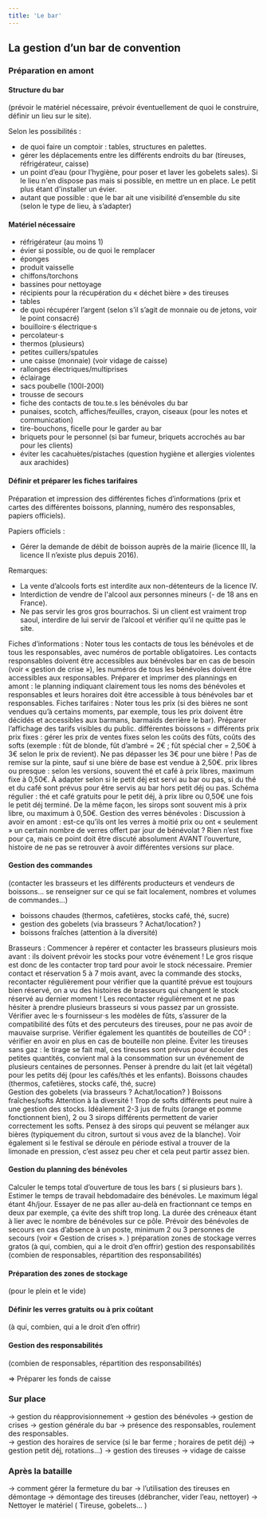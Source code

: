 ```yaml
---
title: 'Le bar'
---
```


## La gestion d’un bar de convention

### Préparation en amont

#### Structure du bar
(prévoir le matériel nécessaire, prévoir éventuellement de quoi le construire, définir un lieu sur le site). 

Selon les possibilités : 
- de quoi faire un comptoir : tables, structures en palettes. 
- gérer les déplacements entre les différents endroits du bar (tireuses, réfrigérateur, caisse)
- un point d’eau (pour l’hygiène, pour poser et laver les gobelets sales). Si le lieu n'en dispose pas mais si possible, en mettre un en place. Le petit plus étant d'installer un évier. 
- autant que possible : que le bar ait une visibilité d’ensemble du site (selon le type de lieu, à s’adapter)

#### Matériel nécessaire
- réfrigérateur (au moins 1)
- évier si possible, ou de quoi le remplacer
- éponges
- produit vaisselle
- chiffons/torchons
- bassines pour nettoyage
- récipients pour la récupération du « déchet bière » des tireuses
- tables
- de quoi récupérer l’argent (selon s’il s’agit de monnaie ou de jetons, voir le point consacré)
- bouilloire⋅s électrique⋅s
- percolateur⋅s
- thermos (plusieurs)
- petites cuillers/spatules
- une caisse (monnaie) (voir vidage de caisse)
- rallonges électriques/multiprises
- éclairage
- sacs poubelle (100l-200l)
- trousse de secours
- fiche des contacts de tou.te.s les bénévoles du bar
- punaises, scotch, affiches/feuilles, crayon, ciseaux (pour les notes et communication)
- tire-bouchons, ficelle pour le garder au bar
- briquets pour le personnel (si bar fumeur, briquets accrochés au bar pour les clients)
- éviter les cacahuètes/pistaches (question hygiène et allergies violentes aux arachides)

#### Définir et préparer les fiches tarifaires

Préparation et impression des différentes fiches d’informations (prix et cartes des différentes boissons, planning, numéro des responsables, papiers officiels).

Papiers officiels :
- Gérer la demande de débit de boisson auprès de la mairie (licence III, la licence II n’existe plus depuis 2016). 

Remarques: 
- La vente d’alcools forts est interdite aux non-détenteurs de la licence IV.
- Interdiction de vendre de l'alcool aux personnes mineurs (- de 18 ans en France).
- Ne pas servir les gros gros bourrachos. Si un client est vraiment trop saoul, interdire de lui servir de l’alcool et vérifier qu’il ne quitte pas le site.

Fiches d’informations :
Noter tous les contacts de tous les bénévoles et de tous les responsables, avec numéros de portable obligatoires. Les contacts responsables doivent être accessibles aux bénévoles bar en cas de besoin (voir « gestion de crise »), les numéros de tous les bénévoles doivent être accessibles aux responsables. 
Préparer et imprimer des plannings en amont : le planning indiquant clairement tous les noms des bénévoles et responsables et leurs horaires doit être accessible à tous bénévoles bar et responsables. 
Fiches tarifaires :
Noter tous les prix (si des bières ne sont vendues qu’à certains moments, par exemple, tous les prix doivent être décidés et accessibles aux barmans, barmaids derrière le bar). Préparer l’affichage des tarifs visibles du public.
différentes boissons = différents prix
prix fixes : gérer les prix de ventes fixes selon les coûts des fûts, coûts des softs (exemple : fût de blonde, fût d’ambré = 2€ ; fût spécial cher = 2,50€ à 3€ selon le prix de revient). Ne pas dépasser les 3€ pour une bière ! Pas de remise sur la pinte, sauf si une bière de base est vendue à 2,50€. 
prix libres ou presque : 
selon les versions, souvent thé et café à prix libres, maximum fixe à 0,50€. À adapter selon si le petit déj est servi au bar ou pas, si du thé et du café sont prévus pour être servis au bar hors petit déj ou pas. Schéma régulier : thé et café gratuits pour le petit déj, à prix libre ou 0,50€ une fois le petit déj terminé.
De la même façon, les sirops sont souvent mis à prix libre, ou maximum à 0,50€.
Gestion des verres bénévoles :
Discussion à avoir en amont : est-ce qu’ils ont les verres à moitié prix ou ont « seulement » un certain nombre de verres offert par jour de bénévolat ? Rien n’est fixe pour ça, mais ce point doit être discuté absolument AVANT l’ouverture, histoire de ne pas se retrouver à avoir différentes versions sur place. 

#### Gestion des commandes 
(contacter les brasseurs et les différents producteurs et vendeurs de boissons... se renseigner sur ce qui se fait localement, nombres et volumes de commandes…)
- boissons chaudes (thermos, cafetières, stocks café, thé, sucre)
- gestion des gobelets (via brasseurs ? Achat/location? )
- boissons fraîches (attention à la diversité)

Brasseurs :
Commencer à repérer et contacter les brasseurs plusieurs mois avant : ils doivent prévoir les stocks pour votre événement ! Le gros risque est donc de les contacter trop tard pour avoir le stock nécessaire. Premier contact et réservation 5 à 7 mois avant, avec la commande des stocks, recontacter régulièrement pour vérifier que la quantité prévue est toujours bien réservé, on a vu des histoires de brasseurs qui changent le stock réservé au dernier moment ! Les recontacter régulièrement et ne pas hésiter à prendre plusieurs brasseurs si vous passez par un grossiste.
Vérifier avec le⋅s fournisseur⋅s les modèles de fûts, s’assurer de la compatibilité des fûts et des percuteurs des tireuses, pour ne pas avoir de mauvaise surprise. 
Vérifier également les quantités de bouteilles de CO² : vérifier en avoir en plus en cas de bouteille non pleine.
Éviter les tireuses sans gaz : le tirage se fait mal, ces tireuses sont prévus pour écouler des petites quantités, convient mal à la consommation sur un événement de plusieurs centaines de personnes.
 Penser à prendre du lait (et lait végétal) pour les petits déj (pour les cafés/thés et les enfants).
 Boissons chaudes (thermos, cafetières, stocks café, thé, sucre)    
 Gestion des gobelets (via brasseurs ? Achat/location? )
 Boissons fraîches/softs
Attention à la diversité ! Trop de softs différents peut nuire à une gestion des stocks. Idéalement 2-3 jus de fruits (orange et pomme fonctionnent bien), 2 ou 3 sirops différents permettent de varier correctement les softs. Pensez à des sirops qui peuvent se mélanger aux bières (typiquement du citron, surtout si vous avez de la blanche). Voir également si le festival se déroule en période estival a trouver de la limonade en pression, c’est assez peu cher et cela peut partir assez bien. 

#### Gestion du planning des bénévoles

Calculer le temps total d’ouverture de tous les bars ( si plusieurs bars ). 
Estimer le temps de travail hebdomadaire des bénévoles. Le maximum légal étant 4h/jour. Essayer de ne pas aller au-delà en fractionnant ce temps en deux par exemple, ça évite des shift trop long. La durée des créneaux étant à lier avec le nombre de bénévoles sur ce pôle. Prévoir des bénévoles de secours en cas d’absence à un poste, minimum 2 ou 3 personnes de secours (voir « Gestion de crises ». )
préparation zones de stockage
verres gratos (à qui, combien, qui a le droit d’en offrir)
gestion des responsabilités (combien de responsables, répartition des responsabilités) 

#### Préparation des zones de stockage
(pour le plein et le vide)

#### Définir les verres gratuits ou à prix coûtant
(à qui, combien, qui a le droit d’en offrir)

#### Gestion des responsabilités
(combien de responsables, répartition des responsabilités) 

=> Préparer les fonds de caisse

### Sur place
→ gestion du réapprovisionnement 
→ gestion des bénévoles
→ gestion de crises 
→ gestion générale du bar 
    → présence des responsables, roulement des responsables.  
    → gestion des horaires de service (si le bar ferme ; horaires de petit déj)
    → gestion petit déj, rotations…)
    → gestion des tireuses
→ vidage de caisse


### Après la bataille
→ comment gérer la fermeture du bar
→ l’utilisation des tireuses en démontage
→ démontage des tireuses (débrancher, vider l’eau, nettoyer)
→ Nettoyer le matériel ( Tireuse, gobelets… ) 